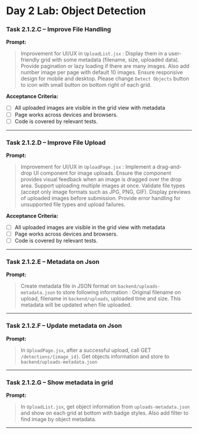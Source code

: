 # Day 2 Lab: Object Detection

### Task 2.1.2.C – Improve File Handling

**Prompt:**

> Improvement for UI/UX in `UploadList.jsx` : Display them in a user-friendly grid with some metadata (filename, size, uploaded data). Provide pagination or lazy loading if there are many images. Also add number image per page with default 10 images. Ensure responsive design for mobile and desktop. Please change `Detect Objects` button to icon with small button on bottom right of each grid.

**Acceptance Criteria:**

* [ ] All uploaded images are visible in the grid view with metadata
* [ ] Page works across devices and browsers.
* [ ] Code is covered by relevant tests.
---


### Task 2.1.2.D – Improve File Upload

**Prompt:**

> Improvement for UI/UX in `UploadPage.jsx` : Implement a drag-and-drop UI component for image uploads. Ensure the component provides visual feedback when an image is dragged over the drop area. Support uploading multiple images at once. Validate file types (accept only image formats such as JPG, PNG, GIF). Display previews of uploaded images before submission. Provide error handling for unsupported file types and upload failures.

**Acceptance Criteria:**

* [ ] All uploaded images are visible in the grid view with metadata
* [ ] Page works across devices and browsers.
* [ ] Code is covered by relevant tests.
---

### Task 2.1.2.E – Metadata on Json

**Prompt:**

> Create metadata file in JSON format on `backend/uploads-metadata.json` to store following information : Original filename on upload, filename in `backend/uploads`, uploaded time and size. This metadata will be updated when file uploaded.

---


### Task 2.1.2.F – Update metadata on Json

**Prompt:**

> In `UploadPage.jsx`, after a successful upload, call GET `/detections/{image_id}`. Get objects information and store to `backend/uploads-metadata.json`

---

### Task 2.1.2.G – Show metadata in grid

**Prompt:**

> In `UploadList.jsx`, get object information from `uploads-metadata.json` and show on each grid at bottom with badge styles. Also add filter to find image by object metadata.

---
